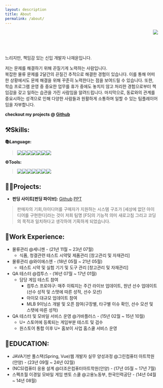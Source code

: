 ```yaml
---
layout: description
title: About
permalink: /about/
---
```


<img src="https://github.com/Jaeyun-Na/test/assets/150643112/94e0b23d-6f2d-4a2e-8de3-e82f04320506" align="right">
<br><br><br><br>
<p>느리지만, 책임감 있는 신입 개발자 나재윤입니다.<p>
저는 문제를 해결하기 위해 끈질기게 노력하는 사람입니다.<br> 
복잡한 물류 문제를 2달간의 끈질긴 추적으로 해결한 경험이 있습니다. 이를 통해 어떠한 상황에서도 문제 해결을 위해 꾸준히 노력한다는 점을 보여드릴 수 있습니다. 또한, 학습 프로그램 운영 중 중요한 업무를 휴가 중에도 놓치지 않고 처리한 경험으로부터 책임감을 갖고 일하는 습관을 가진 사람임을 알려드립니다. 마지막으로, 동료와의 관계를 중요시하는 성격으로 인해 다양한 사람들과 원활하게 소통하며 일할 수 있는 팀플레이어임을 자부합니다.</p>

**checkout my projects @
<a href="https://github.com/Jaeyun-Na">Github</a>**

## ⚒️Skills:

 **📚Language:** 
> <img src="https://img.shields.io/badge/HTML5-E34F26?style=flat&logo=HTML5&logoColor=white"><img src="https://img.shields.io/badge/CSS3-1572B6?style=flat&logo=CSS3&logoColor=white"><img src="https://img.shields.io/badge/JavaScript-F7DF1E?style=flat&logo=JavaScript&logoColor=white"><img src="https://img.shields.io/badge/Oracle-F80000?style=flat&logo=Oracle&logoColor=white"><img src="https://img.shields.io/badge/vue.js-4FC08D?style=for-the-badge&logo=vue.js&logoColor=white"><img src="https://img.shields.io/badge/JAVA-4682B4?style=flat&logo=JAVA&logoColor=white"><img src="https://img.shields.io/badge/Ajax-D3D3D3?style=flat&logo=Ajax&logoColor=white">

 **⚙️Tools:**
><img src="https://img.shields.io/badge/Eclipse%20IDE-2C2255?style=flat&logo=Eclipse%20IDE&logoColor=white"><img src="https://img.shields.io/badge/Visual%20Studio%20Code-007ACC?style=flat&logo=Visual%20Studio%20Code&logoColor=white"><img src="https://img.shields.io/badge/Apache%20Tomcat-F8DC75?style=flat&logo=Apache%20Tomcat&logoColor=white"><img src="https://img.shields.io/badge/Mybatis-000000?style=flat&logo=Mybatis&logoColor=white"><img src="https://img.shields.io/badge/GitHub-181717?style=flat&logo=GitHub&logoColor=white"><img src="https://img.shields.io/badge/spring-6DB33F?style=flat&logo=Spring&logoColor=white"><img src="https://img.shields.io/badge/jQuery-0769AD?style=flat&logo=jQuery&logoColor=white">


## 🧑‍💻Projects:

  * **펀딩 사이트[펀딩 파이브]:**
  <a href="https://github.com/smdyuq/FundingFive/tree/jaeyun">Github</a>
  <a href="https://url.kr/5j2c1u">PPT</a>
  >판매자의 기회,아이디어를 구매자가 지원하는 시스템 구조가 [세상에 없던 아이디어를 구현한다]라는 것이 저희 팀명 [F5]의 기능적 의미 새로고침 그리고 코딩의 목적과 일치하다고 생각하여 기획하게 되었습니다.


## 📜Work Experience:
- 물류관리 @세니젠 - (21년 11월 ~ 23년 07월)
  - 식품, 청결관련 테스트 시약및 제품관리 [창고관리 및 자재관리]
- 물류관리 @와이에스엔 - (18년 05월 ~ 21년 05월)
  - 테스트 시약 및 실험 기기 및 도구 관리 [창고관리 및 자재관리]
- QA 테스터 @컴투스 - (16년 07월 ~ 17년 01월)
  - 담당 게임 테스트 참여
    - 컴투스 프로야구: 매주 이뤄지는 주간 라이브 업데이트, 원년 선수 업데이트(선수 성적 및 스탯에 따른 성적, 선수 모션)
    - 아이모 대규모 업데이트 참여
    - MLB 9이닝스 개발 및 오픈 참여(구장별, 타구별 이슈 확인, 선수 모션 및 스탯에 따른 성적)
- QA 테스터 및 모바일 서비스 운영 @가바플러스 - (15년 02월 ~ 15년 10월)
  - U+ 스토어에 등록되는 게임부분 테스트 및 검수
  - 원스토어 통합 이후 U+ 홈보이 사업 홈스쿨 서비스 운영 


## 🏫EDUCATION:
- JAVA기반 풀스택(Spring, Vue)웹 개발자 실무 양성과정 @그린컴퓨터 아트학원(안양) - (23년 09월 ~ 24년 02월)
- (NCS)컴퓨터 응용 설계 @더조은컴퓨터아트학원(안양) - (17년 05월 ~ 17년 7월)
- 스펙초월 이경일 모바일 게임 멘토 스쿨 @고용노동부, 한국인력공단 - (14년 04월 ~ 14년 08월)
